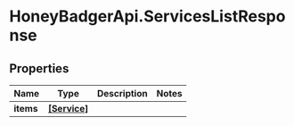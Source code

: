 # HoneyBadgerApi.ServicesListResponse

## Properties
Name | Type | Description | Notes
------------ | ------------- | ------------- | -------------
**items** | [**[Service]**](Service.md) |  | 


